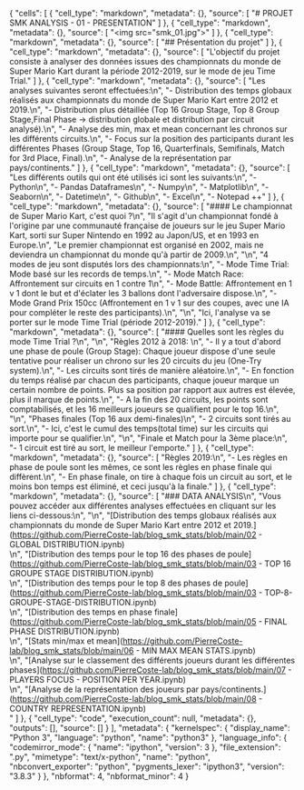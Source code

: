 {
 "cells": [
  {
   "cell_type": "markdown",
   "metadata": {},
   "source": [
    "# PROJET SMK ANALYSIS - 01 - PRESENTATION"
   ]
  },
  {
   "cell_type": "markdown",
   "metadata": {},
   "source": [
    "<img src=\"smk_01.jpg\">"
   ]
  },
  {
   "cell_type": "markdown",
   "metadata": {},
   "source": [
    "## Présentation du projet"
   ]
  },
  {
   "cell_type": "markdown",
   "metadata": {},
   "source": [
    "L'objectif du projet consiste à analyser des données issues des championnats du monde de Super Mario Kart durant la période 2012-2019, sur le mode de jeu Time Trial."
   ]
  },
  {
   "cell_type": "markdown",
   "metadata": {},
   "source": [
    "Les analyses suivantes seront effectuées:\n",
    "- Distribution des temps globaux réalisés aux championnats du monde de Super Mario Kart entre 2012 et 2019.\n",
    "- Distribution plus détaillée (Top 16 Group Stage, Top 8 Group Stage,Final Phase -> distribution globale et distribution par circuit analysé).\n",
    "- Analyse des min, max et mean concernant les chronos sur les différents circuits.\n",
    "- Focus sur la position des participants durant les différentes Phases (Group Stage, Top 16, Quarterfinals, Semifinals, Match for 3rd Place, Final).\n",
    "- Analyse de la représentation par pays/continents."
   ]
  },
  {
   "cell_type": "markdown",
   "metadata": {},
   "source": [
    "Les différents outils qui ont été utilisés ici sont les suivants:\n",
    "- Python\n",
    "- Pandas Dataframes\n",
    "- Numpy\n",
    "- Matplotlib\n",
    "- Seaborn\n",
    "- Datetime\n",
    "- Github\n",
    "- Excel\n",
    "- Notepad ++"
   ]
  },
  {
   "cell_type": "markdown",
   "metadata": {},
   "source": [
    "#### Le championnat de Super Mario Kart, c'est quoi ?\n",
    "Il s'agit d'un championnat fondé à l'origine par une communauté française de joueurs sur le jeu Super Mario Kart, sorti sur Super Nintendo en 1992 au Japon/US, et en 1993 en Europe.\n",
    "Le premier championnat est organisé en 2002, mais ne deviendra un championnat du monde qu'à partir de 2009.\n",
    "\n",
    "4 modes de jeu sont disputés lors des championnats:\n",
    "- Mode Time Trial: Mode basé sur les records de temps.\n",
    "- Mode Match Race: Affrontement sur circuits en 1 contre 1\n",
    "- Mode Battle: Affrontement en 1 v 1 dont le but et d'éclater les 3 ballons dont l'adversaire dispose.\n",
    "- Mode Grand Prix 150cc (Affrontement en 1 v 1 sur des coupes, avec une IA pour compléter le reste des participants).\n",
    "\n",
    "Ici, l'analyse va se porter sur le mode Time Trial (période 2012-2019)."
   ]
  },
  {
   "cell_type": "markdown",
   "metadata": {},
   "source": [
    "#### Quelles sont les règles du mode Time Trial ?\n",
    "\n",
    "Règles 2012 à 2018: \n",
    "- Il y a tout d'abord une phase de poule (Group Stage): Chaque joueur dispose d'une seule tentative pour réaliser un chrono sur les 20 circuits du jeu (One-Try system).\n",
    "- Les circuits sont tirés de manière aléatoire.\n",
    "- En fonction du temps réalisé par chacun des participants, chaque joueur marque un certain nombre de points. Plus sa position par rapport aux autres est élevée, plus il marque de points.\n",
    "- A la fin des 20 circuits, les points sont comptabilisés, et les 16 meilleurs joueurs se qualifient pour le top 16.\n",
    "\n",
    "Phases finales (Top 16 aux demi-finales)\n",
    "- 2 circuits sont tirés au sort.\n",
    "- Ici, c'est le cumul des temps(total time) sur les circuits qui importe pour se qualifier.\n",
    "\n",
    "Finale et Match pour la 3ème place:\n",
    "- 1 circuit est tiré au sort, le meilleur l'emporte."
   ]
  },
  {
   "cell_type": "markdown",
   "metadata": {},
   "source": [
    "Règles 2019:\n",
    "- Les règles en phase de poule sont les mêmes, ce sont les règles en phase finale qui diffèrent.\n",
    "- En phase finale, on tire à chaque fois un circuit au sort, et le moins bon temps est éliminé, et ceci jusqu'à la finale."
   ]
  },
  {
   "cell_type": "markdown",
   "metadata": {},
   "source": [
    "### DATA ANALYSIS\n",
    "Vous pouvez accéder aux différentes analyses effectuées en cliquant sur les liens ci-dessous:\n",
    "\n",
    "[Distribution des temps globaux réalisés aux championnats du monde de Super Mario Kart entre 2012 et 2019.](https://github.com/PierreCoste-lab/blog_smk_stats/blob/main/02 - GLOBAL DISTRIBUTION.ipynb)<br>\n",
    "[Distribution des temps pour le top 16 des phases de poule](https://github.com/PierreCoste-lab/blog_smk_stats/blob/main/03 - TOP 16 GROUPE STAGE DISTRIBUTION.ipynb)<br>\n",
    "[Distribution des temps pour le top 8 des phases de poule](https://github.com/PierreCoste-lab/blog_smk_stats/blob/main/03 - TOP-8-GROUPE-STAGE-DISTRIBUTION.ipynb)<br>\n",
    "[Distribution des temps en phase finale](https://github.com/PierreCoste-lab/blog_smk_stats/blob/main/05 - FINAL PHASE DISTRIBUTION.ipynb)<br>\n",
    "[Stats min/max et mean](https://github.com/PierreCoste-lab/blog_smk_stats/blob/main/06 - MIN MAX MEAN STATS.ipynb)<br>\n",
    "[Analyse sur le classement des différents joueurs durant les différentes phases](https://github.com/PierreCoste-lab/blog_smk_stats/blob/main/07 - PLAYERS FOCUS - POSITION PER YEAR.ipynb)<br>\n",
    "[Analyse de la représentation des joueurs par pays/continents.](https://github.com/PierreCoste-lab/blog_smk_stats/blob/main/08 - COUNTRY REPRESENTATION.ipynb)<br>"
   ]
  },
  {
   "cell_type": "code",
   "execution_count": null,
   "metadata": {},
   "outputs": [],
   "source": []
  }
 ],
 "metadata": {
  "kernelspec": {
   "display_name": "Python 3",
   "language": "python",
   "name": "python3"
  },
  "language_info": {
   "codemirror_mode": {
    "name": "ipython",
    "version": 3
   },
   "file_extension": ".py",
   "mimetype": "text/x-python",
   "name": "python",
   "nbconvert_exporter": "python",
   "pygments_lexer": "ipython3",
   "version": "3.8.3"
  }
 },
 "nbformat": 4,
 "nbformat_minor": 4
}

